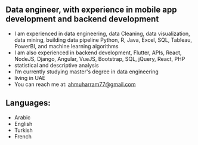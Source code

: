 ## Data engineer, with experience in mobile app development and backend development

- I am experienced in data engineering, data Cleaning, data visualization, data mining, building data pipeline Python, R, Java, Excel,  SQL, Tableau, PowerBI, and machine learning algorithms
- I am also experienced in backend development, Flutter, APIs, React,  NodeJS, Django, Angular, VueJS, Bootstrap, SQL, jQuery, React, PHP
- statistical and descriptive analysis
- I’m currently studying master's degree in data engineering
- living in UAE
- You can reach me at: ahmuharram77@gmail.com

## Languages:
- Arabic
- English
- Turkish
- French
